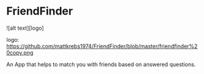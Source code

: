 # FriendFinder


![alt text][logo]

logo: https://github.com/mattkrebs1974/FriendFinder/blob/master/friendfinder%20copy.png


An App that helps to match you with friends based on answered questions. 
